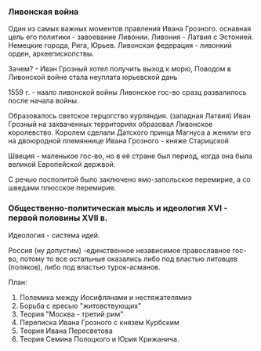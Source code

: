 
### Ливонская война

Один из самых важных моментов правления Ивана Грозного. оснавная цель его политики - завоевание Ливонии. 
Ливония - Латвия с Эстонией. Немецкие города, Рига, Юрьев.
Ливонская федерация - ливонкий орден, археепископствы.

Зачем? - Иван Грозный хотел получить выход к морю,
Поводом в Ливонской войне стала неуплата юрьевской дань

1559 г. - наало ливонской войны
Ливонское гос-во сразц развалилось после начала войны.

Образовалось светское герцогство курляндия. (западная Латвия)
Иван Грозный на захваченных территориях образовал Ливонское королевство.
Королем сделали Датского принца Магнуса а женили его на двоюродной племяннице Ивана Грозного - княже Старицской

Швеция - маленькое гос-во, но в её стране был период, когда она была великой Европейской держвой. 

С речью посполитой было заключено ямо-запольское перемирие, а со шведами плюсское перемирие.

### Общественно-политическая мысль и идеология XVI - первой половины XVII в.

Идеология - система идей.

Россия (ну допустим) -единственное независимое православное гос-во, потому то все остальные оказались либо под властью литовцев (поляков), либо под властью турок-асманов.

План:
1. Полемика между Иосифлянами и нестяжателямиэ
2. Борьба с ересью "житовствующих"
3. Теория "Москва - третий рим"
4. Переписка Ивана Грозного с князем Курбским
5. Теория Ивана Пересветова
6. Теория Семина Полоцкого и Юрия Крижанича.